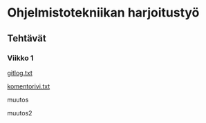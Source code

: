 # Ohjelmistotekniikan harjoitustyö
## Tehtävät
### Viikko 1

[gitlog.txt](https://github.com/veliblesku/ot-harjoitustyo2019s/blob/master/laskarit/viikko1/gitlog.txt)

[komentorivi.txt](https://github.com/veliblesku/ot-harjoitustyo2019s/blob/master/laskarit/viikko1/komentorivi.txt)



muutos


muutos2

